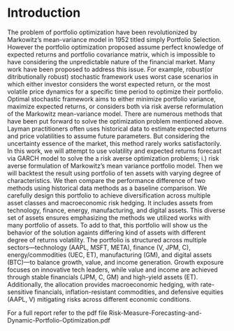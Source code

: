 # Introduction
The problem of portfolio optimization have been revolutionized by Markowitz’s mean-variance
model in 1952  titled simply Portfolio Selection. However the portfolio optimization proposed
assume perfect knowledge of expected returns and portfolio covariance matrix, which is impossible
to have considering the unpredictable nature of the financial market. Many work have been
proposed to address this issue. For example, robust(or ditributionally robust) stochastic framework
uses worst case scenarios in which either investor considers the worst expected return, or the most
volatile price dynamics for a specific time period to optimize their portfolio. Optimal stochastic
framework aims to either minimize portfolio variance, maximize expected returns, or considers
both via risk averse reformulation of the Markowitz mean-variance model. There are numerous
methods that have been put forward to solve the optimization problem mentioned above. Layman
practitioners often uses historical data to estimate expected returns and price volatilities to assume
future parameters. But considering the uncertainty essence of the market, this method rarely works
satisfactorily.
In this work, we will attempt to use volatility and expected returns forecast via GARCH
model to solve the a risk averse optimization problems; i.) risk averse formulation of Markowitz’s
mean variance portfolio model. Then we will backtest the result using portfolio of ten assets with
varying degree of characteristics. We then compare the performance difference of two methods
using historical data methods as a baseline comparison.
We carefully design this portfolio to achieve diversification across multiple asset classes and
macroeconomic risk hedging. It includes assets from technology, finance, energy, manufacturing,
and digital assets. This diverse set of assets ensures emphasizing the methods we utilized works
with many portfolio of assets. To add to that, this portfolio will show us the behavior of the
solution againts differing kind of assets with different degree of returns volatility.
The portfolio is structured across multiple sectors—technology (AAPL, MSFT, META), finance
(V, JPM, C), energy/commodities (UEC, ET), manufacturing (GM), and digital assets (BTC)—to
balance growth, value, and income generation. Growth exposure focuses on innovative tech leaders,
while value and income are achieved through stable financials (JPM, C, GM) and high-yield assets
(ET). Additionally, the allocation provides macroeconomic hedging, with rate-sensitive financials,
inflation-resistant commodities, and defensive equities (AAPL, V) mitigating risks across different
economic conditions.


For a full report refer to the pdf file Risk-Measure-Forecasting-and-Dynamic-Portfolio-Optimization.pdf
